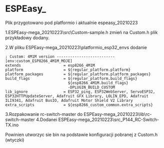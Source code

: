 # ESPEasy_

Plik przygotowano pod platformio i aktualnie espeasy_20210223

1.ESPEasy-mega_20210223\src\Custom-sample.h zmień na Custom.h plik przykładowy dodany.

2.W pliku ESPEasy-mega_20210223\platformio_esp32_envs dodanie
```
; Custom: 4M1M version --------------------------
[env:custom_ESP8266_4M1M_MOJE]
extends                   = esp8266_4M1M
platform                  = ${regular_platform.platform}
platform_packages         = ${regular_platform.platform_packages}
build_flags               = ${regular_platform.build_flags}
                            ${esp8266_4M1M.build_flags}                             
                            -DPLUGIN_BUILD_CUSTOM                            
lib_ignore                = ESP32_ping, ESP32WebServer, ServoESP32, ESP32HTTPUpdateServer, Adafruit GFX Library, LOLIN_EPD, Adafruit ILI9341, Adafruit BusIO, Adafruit Motor Shield V2 Library
extra_scripts             = ${esp8266_custom_common.extra_scripts}
```

3.Rozpakowanie rc-switch-master do ESPEasy-mega_20210223\lib\rc-switch-master
4.Dodanei ESPEasy-mega_20210223\src\_P144_RC-Switch-TX.ino

Powinien utworzyc sie bin na podstawie konfiguracji pobranej z Custom.h (wtyczki)


